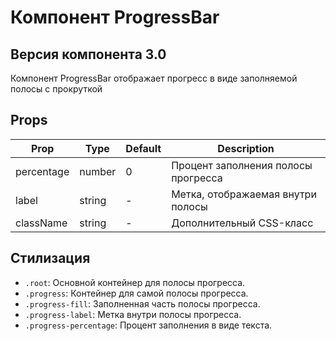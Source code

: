 # Компонент ProgressBar

## Версия компонента 3.0

Компонент ProgressBar отображает прогресс в виде заполняемой полосы с прокруткой

## Props

| Prop       | Type   | Default | Description                         |
| ---------- | ------ | ------- | ----------------------------------- |
| percentage | number | 0       | Процент заполнения полосы прогресса |
| label      | string | -       | Метка, отображаемая внутри полосы   |
| className  | string | -       | Дополнительный CSS-класс            |

## Стилизация

- `.root`: Основной контейнер для полосы прогресса.
- `.progress`: Контейнер для самой полосы прогресса.
- `.progress-fill`: Заполненная часть полосы прогресса.
- `.progress-label`: Метка внутри полосы прогресса.
- `.progress-percentage`: Процент заполнения в виде текста.

